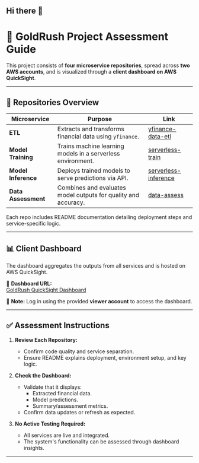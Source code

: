 ## Hi there 👋

<!--

**Here are some ideas to get you started:**

🙋‍♀️ A short introduction - what is your organization all about?
🌈 Contribution guidelines - how can the community get involved?
👩‍💻 Useful resources - where can the community find your docs? Is there anything else the community should know?
🍿 Fun facts - what does your team eat for breakfast?
🧙 Remember, you can do mighty things with the power of [Markdown](https://docs.github.com/github/writing-on-github/getting-started-with-writing-and-formatting-on-github/basic-writing-and-formatting-syntax)
-->
# 🧾 GoldRush Project Assessment Guide

This project consists of **four microservice repositories**, spread across **two AWS accounts**, and is visualized through a **client dashboard on AWS QuickSight**.

---

## 📁 Repositories Overview

| Microservice         | Purpose                            | Link |
|----------------------|------------------------------------|------|
| **ETL**              | Extracts and transforms financial data using `yfinance`. | [yfinance-data-etl](https://github.com/goldrushproject/yfinance-data-etl) |
| **Model Training**   | Trains machine learning models in a serverless environment. | [serverless-train](https://github.com/goldrushproject/serverless-train) |
| **Model Inference**  | Deploys trained models to serve predictions via API. | [serverless-inference](https://github.com/goldrushproject/serverless-inference) |
| **Data Assessment**  | Combines and evaluates model outputs for quality and accuracy. | [data-assess](https://github.com/goldrushproject/data-assess) |

Each repo includes README documentation detailing deployment steps and service-specific logic.

---

## 📊 Client Dashboard

The dashboard aggregates the outputs from all services and is hosted on AWS QuickSight.

🔗 **Dashboard URL:**  
[GoldRush QuickSight Dashboard](https://us-west-2.quicksight.aws.amazon.com/sn/accounts/650251730947/dashboards/44fa45e2-8d5f-4843-95cc-4c22ba2978a5?directory_alias=GoldRushQuickSightBI)

📌 **Note:** Log in using the provided **viewer account** to access the dashboard.

---

## ✅ Assessment Instructions

1. **Review Each Repository:**
   - Confirm code quality and service separation.
   - Ensure README explains deployment, environment setup, and key logic.

2. **Check the Dashboard:**
   - Validate that it displays:
     - Extracted financial data.
     - Model predictions.
     - Summary/assessment metrics.
   - Confirm data updates or refresh as expected.

3. **No Active Testing Required:**
   - All services are live and integrated.
   - The system's functionality can be assessed through dashboard insights.

---

